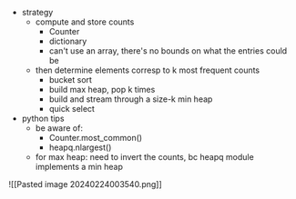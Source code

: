 - strategy  
	- compute and store counts   
		- Counter   
		- dictionary   
		- can't use an array, there's no bounds on what the entries could be   
	- then determine elements corresp to k most frequent counts   
		- bucket sort   
		- build max heap, pop k times   
		- build and stream through a size-k min heap   
		- quick select  
- python tips  
	- be aware of:    
		- Counter.most_common()   
		- heapq.nlargest()  
	- for max heap: need to invert the counts, bc heapq module implements a min heap


![[Pasted image 20240224003540.png]]
